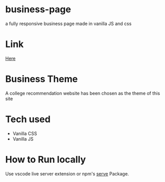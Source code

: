 # business-page
a fully responsive business page made in vanilla JS and css

# Link

[Here](https://prince-thind.github.io/business-page)

# Business Theme

A college recommendation website has been chosen as the theme of this site

# Tech used

- Vanilla CSS
- Vanilla JS

# How to Run locally

Use vscode live server extension or npm's [serve](https://www.npmjs.com/package/serve) Package.
